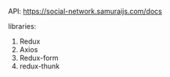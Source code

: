 API: 
https://social-network.samuraijs.com/docs

libraries:

1) Redux
2) Axios
3) Redux-form 
4) redux-thunk
